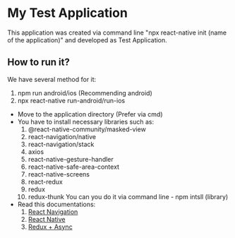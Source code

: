 # My Test Application

This application was created via command line "npx react-native init (name of the application)" and developed as Test Application.

## How to run it?
We have several method for it:
1. npm run android/ios (Recommending android)
2. npx react-native run-android/run-ios

* Move to the application directory (Prefer via cmd)
* You have to install necessary libraries such as:
  1. @react-native-community/masked-view
  2. react-navigation/native
  3. react-navigation/stack
  4. axios
  5. react-native-gesture-handler
  6. react-native-safe-area-context
  7. react-native-screens
  8. react-redux
  9. redux
  10. redux-thunk
You can you do it via command line - npm intsll (library)
* Read this documentations:
  1. [React Navigation](https://reactnavigation.org/docs/getting-started)
  2. [React Native](https://reactnative.dev/docs/getting-started)
  3. [Redux + Async](https://redux.js.org/introduction/getting-started)
